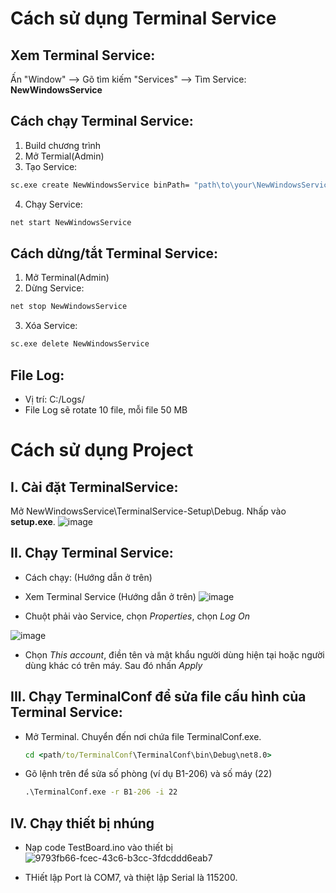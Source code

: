 # Cách sử dụng Terminal Service
  ## Xem Terminal Service:
  Ấn "Window" --> Gõ tìm kiếm "Services" --> Tìm Service: **NewWindowsService**

  ## Cách chạy Terminal Service:
  1. Build chương trình
  2. Mở Termial(Admin)
  3. Tạo Service: 
  ```cmd
  sc.exe create NewWindowsService binPath= "path\to\your\NewWindowsService\NewWindowsService\bin\Debug\NewWindowsService.exe"
  ```
  4. Chạy Service:
  ```cmd
  net start NewWindowsService
  ```
  
  ## Cách dừng/tắt Terminal Service:
  1. Mở Terminal(Admin)
  2. Dừng Service:
  ```cmd
  net stop NewWindowsService
  ```
  3. Xóa Service:
  ```cmd
  sc.exe delete NewWindowsService
  ```
  
  ## File Log:
  - Vị trí: C:/Logs/
  - File Log sẽ rotate 10 file, mỗi file 50 MB

# Cách sử dụng Project
  ## I. Cài đặt TerminalService:
  Mở NewWindowsService\TerminalService-Setup\Debug. Nhấp vào **setup.exe**.
  ![image](https://github.com/user-attachments/assets/de210a4a-c9af-4fd5-b535-2ad3c6654c92)

  ## II. Chạy Terminal Service:

  - Cách chạy: (Hướng dẫn ở trên)
  - Xem Terminal Service (Hướng dẫn ở trên)
  ![image](https://github.com/user-attachments/assets/e667bfbe-b00b-475b-93c0-26e399a3a5ab)

  - Chuột phải vào Service, chọn *Properties*, chọn *Log On*
  
  ![image](https://github.com/user-attachments/assets/1e8810b9-5b70-4934-be47-140e21de6626)

  - Chọn *This account*, điền tên và mật khẩu người dùng hiện tại hoặc người dùng khác có trên máy. Sau đó nhấn *Apply*

  ## III. Chạy TerminalConf để sửa file cấu hình của Terminal Service:

  - Mở Terminal. Chuyển đến nơi chứa file TerminalConf.exe.
    ```cmd
    cd <path/to/TerminalConf\TerminalConf\bin\Debug\net8.0>
    ```
  - Gõ lệnh trên để sửa số phòng (ví dụ B1-206) và số máy (22)
    ```cmd
    .\TerminalConf.exe -r B1-206 -i 22
    ```

  ## IV. Chạy thiết bị nhúng

  - Nạp code TestBoard.ino vào thiết bị
    ![9793fb66-fcec-43c6-b3cc-3fdcddd6eab7](https://github.com/user-attachments/assets/f2c17277-f469-4076-893b-7270438d8db7)
    
  - THiết lập Port là COM7, và thiệt lập Serial là 115200.


  
     

